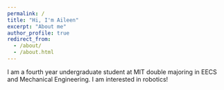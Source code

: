 ```yaml
---
permalink: /
title: "Hi, I'm Aileen"
excerpt: "About me"
author_profile: true
redirect_from: 
  - /about/
  - /about.html
---
```


I am a fourth year undergraduate student at MIT double majoring in EECS and Mechanical Engineering. I am interested in robotics!